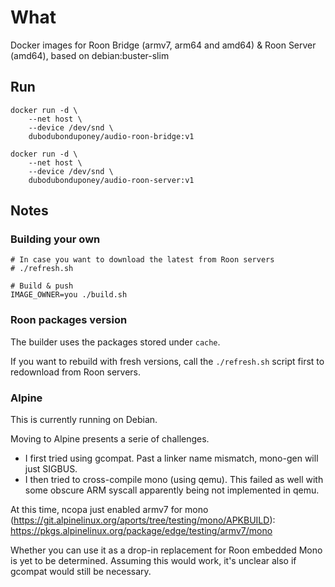 # What

Docker images for Roon Bridge (armv7, arm64 and amd64) & Roon Server (amd64), based on debian:buster-slim

## Run

```
docker run -d \
    --net host \
    --device /dev/snd \
    dubodubonduponey/audio-roon-bridge:v1

docker run -d \
    --net host \
    --device /dev/snd \
    dubodubonduponey/audio-roon-server:v1
```

## Notes

### Building your own

```
# In case you want to download the latest from Roon servers
# ./refresh.sh

# Build & push
IMAGE_OWNER=you ./build.sh
```

### Roon packages version

The builder uses the packages stored under `cache`.

If you want to rebuild with fresh versions, call the `./refresh.sh` script first 
to redownload from Roon servers.

### Alpine

This is currently running on Debian.

Moving to Alpine presents a serie of challenges.

 * I first tried using gcompat. Past a linker name mismatch, mono-gen will just SIGBUS.
 * I then tried to cross-compile mono (using qemu). This failed as well with some obscure ARM syscall apparently being not implemented in qemu.

At this time, ncopa just enabled armv7 for mono (https://git.alpinelinux.org/aports/tree/testing/mono/APKBUILD): https://pkgs.alpinelinux.org/package/edge/testing/armv7/mono

Whether you can use it as a drop-in replacement for Roon embedded Mono is yet to be determined.
Assuming this would work, it's unclear also if gcompat would still be necessary.
